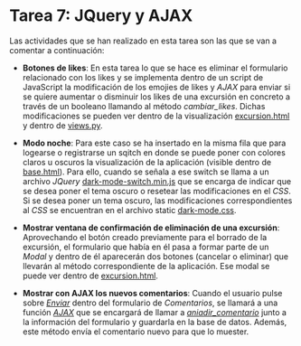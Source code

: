 # Tarea 7: JQuery y AJAX

Las actividades que se han realizado en esta tarea son las que se van a comentar a continuación:

* **Botones de likes**: En esta tarea lo que se hace es eliminar el formulario relacionado con los likes y se implementa dentro de un script de JavaScript la modificación de los emojies de likes y *AJAX* para enviar si se quiere aumentar o disminuir los likes de una excursión en concreto a través de un booleano llamando al método *cambiar_likes*. Dichas modificaciones se pueden ver dentro de la visualización [excursion.html](https://github.com/mjls130598/Senderos/blob/7f45e9a1669ff02c64e9fa32c9d5eefb44eab567/rutas_granada/templates/rutas_granada/excursion.html#L169) y dentro de [views.py](https://github.com/mjls130598/Senderos/blob/7f45e9a1669ff02c64e9fa32c9d5eefb44eab567/rutas_granada/views.py#L69).

* **Modo noche**: Para este caso se ha insertado en la misma fila que para logearse o registrarse un sqitch en donde se puede poner con colores claros u oscuros la visualización de la aplicación (visible dentro de [base.html](https://github.com/mjls130598/Senderos/blob/7f45e9a1669ff02c64e9fa32c9d5eefb44eab567/rutas_granada/templates/base.html#L52)). Para ello, cuando se señala a ese switch se llama a un archivo *JQuery* [dark-mode-switch.min.js](https://github.com/mjls130598/Senderos/blob/main/rutas_granada/static/rutas_granada/dark-mode-switch.min.js) que se encarga de indicar que se desea poner el tema oscuro o resetear las modificaciones en el *CSS*. Si se desea poner un tema oscuro, las modificaciones correspondientes al *CSS* se encuentran en el archivo static [dark-mode.css](https://github.com/mjls130598/Senderos/blob/main/rutas_granada/static/rutas_granada/css/dark-mode.css).

* **Mostrar ventana de confirmación de eliminación de una excursión**: Aprovechando el botón creado previamente para el borrado de la excursión, el formulario que había en él pasa a formar parte de un *Modal* y dentro de él aparecerán dos botones (cancelar o eliminar) que llevarán al método correspondiente de la aplicación. Ese modal se puede ver dentro de [excursion.html](https://github.com/mjls130598/Senderos/blob/7f45e9a1669ff02c64e9fa32c9d5eefb44eab567/rutas_granada/templates/rutas_granada/excursion.html#L18).

* **Mostrar con AJAX los nuevos comentarios**: Cuando el usuario pulse sobre [*Enviar*](https://github.com/mjls130598/Senderos/blob/298a7c41fea88568cb71d64166370167a5a8d580/rutas_granada/templates/rutas_granada/excursion.html#L189) dentro del formulario de *Comentarios*, se llamará a una función [*AJAX*](https://github.com/mjls130598/Senderos/blob/298a7c41fea88568cb71d64166370167a5a8d580/rutas_granada/templates/rutas_granada/excursion.html#L204) que se encargará de llamar a [*aniadir_comentario*](https://github.com/mjls130598/Senderos/blob/298a7c41fea88568cb71d64166370167a5a8d580/rutas_granada/views.py#L82) junto a la información del formulario y guardarla en la base de datos. Además, este método envía el comentario nuevo para que lo muester.
